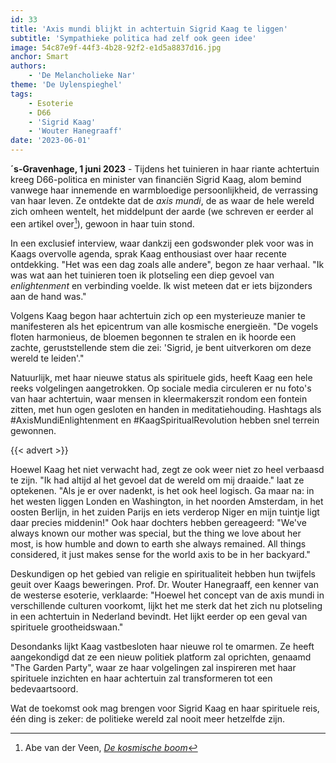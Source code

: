 ```yaml
---
id: 33
title: 'Axis mundi blijkt in achtertuin Sigrid Kaag te liggen'
subtitle: 'Sympathieke politica had zelf ook geen idee'
image: 54c87e9f-44f3-4b28-92f2-e1d5a8837d16.jpg
anchor: Smart
authors:
    - 'De Melancholieke Nar'
theme: 'De Uylenspieghel'
tags:
    - Esoterie
    - D66
    - 'Sigrid Kaag'
    - 'Wouter Hanegraaff'
date: '2023-06-01'
---
```


**´s-Gravenhage, 1 juni 2023** - Tijdens het tuinieren in haar riante achtertuin kreeg D66-politica en minister van financiën Sigrid Kaag, alom bemind vanwege haar innemende en warmbloedige persoonlijkheid, de verrassing van haar leven. Ze ontdekte dat de _axis mundi_, de as waar de hele wereld zich omheen wentelt, het middelpunt der aarde (we schreven er eerder al een artikel over[^1]), gewoon in haar tuin stond.

In een exclusief interview, waar dankzij een godswonder plek voor was in Kaags overvolle agenda,  sprak Kaag enthousiast over haar recente ontdekking. "Het was een dag zoals alle andere", begon ze haar verhaal. "Ik was wat aan het tuinieren toen ik plotseling een diep gevoel van _enlightenment_ en verbinding voelde. Ik wist meteen dat er iets bijzonders aan de hand was."

Volgens Kaag begon haar achtertuin zich op een mysterieuze manier te manifesteren als het epicentrum van alle kosmische energieën. "De vogels floten harmonieus, de bloemen begonnen te stralen en ik hoorde een zachte, geruststellende stem die zei: 'Sigrid, je bent uitverkoren om deze wereld te leiden'."

Natuurlijk, met haar nieuwe status als spirituele gids, heeft Kaag een hele reeks volgelingen aangetrokken. Op sociale media circuleren er nu foto's van haar achtertuin, waar mensen in kleermakerszit rondom een fontein zitten, met hun ogen gesloten en handen in meditatiehouding. Hashtags als #AxisMundiEnlightenment en #KaagSpiritualRevolution hebben snel terrein gewonnen.

{{< advert >}}

Hoewel Kaag het niet verwacht had, zegt ze ook weer niet zo heel verbaasd te zijn. "Ik had altijd al het gevoel dat de wereld om mij draaide." laat ze optekenen. "Als je er over nadenkt, is het ook heel logisch. Ga maar na: in het westen liggen Londen en Washington, in het noorden Amsterdam, in het oosten Berlijn, in het zuiden Parijs en iets verderop Niger en mijn tuintje ligt daar precies middenin!" Ook haar dochters hebben gereageerd: "We've always known our mother was special, but the thing we love about her most, is how humble and down to earth she always remained. All things considered, it just makes sense for the world axis to be in her backyard."

Deskundigen op het gebied van religie en spiritualiteit hebben hun twijfels geuit over Kaags beweringen. Prof. Dr. Wouter Hanegraaff, een kenner van de westerse esoterie, verklaarde: "Hoewel het concept van de axis mundi in verschillende culturen voorkomt, lijkt het me sterk dat het zich nu plotseling in een achtertuin in Nederland bevindt. Het lijkt eerder op een geval van spirituele grootheidswaan."

Desondanks lijkt Kaag vastbesloten haar nieuwe rol te omarmen. Ze heeft aangekondigd dat ze een nieuw politiek platform zal oprichten, genaamd "The Garden Party", waar ze haar volgelingen zal inspireren met haar spirituele inzichten en haar achtertuin zal transformeren tot een bedevaartsoord.

Wat de toekomst ook mag brengen voor Sigrid Kaag en haar spirituele reis, één ding is zeker: de politieke wereld zal nooit meer hetzelfde zijn.

[^1]: Abe van der Veen, _[De kosmische boom](https://reactionair.nl/artikelen/de-kosmische-boom/)_
